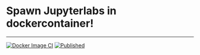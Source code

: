 # Spawn Jupyterlabs in dockercontainer!
---
[![Docker Image CI](https://github.com/fhswf/jupyterhub/actions/workflows/docker-image.yml/badge.svg)](https://github.com/fhswf/jupyterhub/actions/workflows/docker-image.yml)
[![Published](https://github.com/fhswf/jupyterhub/actions/workflows/docker-build-and-publish.yml/badge.svg)](https://github.com/fhswf/jupyterhub/actions/workflows/docker-build-and-publish.yml)
